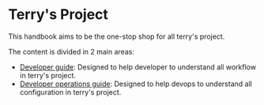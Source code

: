 # Terry's Project

This handbook aims to be the one-stop shop for all terry's project.

The content is divided in 2 main areas:

- [Developer guide](developer/readme.md): Designed to help developer to understand all workflow in terry's project.
- [Developer operations guide](developeroperations/readme.md): Designed to help devops to understand all configuration in terry's project.
